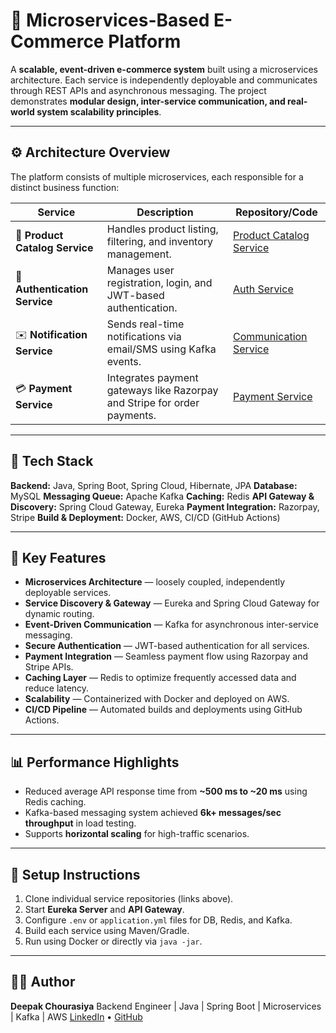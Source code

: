 # 🛒 Microservices-Based E-Commerce Platform

A **scalable, event-driven e-commerce system** built using a microservices architecture.
Each service is independently deployable and communicates through REST APIs and asynchronous messaging.
The project demonstrates **modular design, inter-service communication, and real-world system scalability principles**.

---

## ⚙️ Architecture Overview

The platform consists of multiple microservices, each responsible for a distinct business function:

| Service                        | Description                                                              | Repository/Code                                                                           |
| ------------------------------ | ------------------------------------------------------------------------ | --------------------------------------------------------------------------------------- |
| 🧾 **Product Catalog Service** | Handles product listing, filtering, and inventory management.            | [Product Catalog Service](https://github.com/deepakChourasiya-aj/ProductCatalogService) |
| 🔐 **Authentication Service**  | Manages user registration, login, and JWT-based authentication.          | [Auth Service](https://github.com/deepakChourasiya-aj/UserAuthService)                  |
| ✉️ **Notification Service**    | Sends real-time notifications via email/SMS using Kafka events.          | [Communication Service](https://github.com/deepakChourasiya-aj/CommunicationService)    |
| 💳 **Payment Service**         | Integrates payment gateways like Razorpay and Stripe for order payments. | [Payment Service](https://github.com/deepakChourasiya-aj/PaymentService)                |

---

## 🚀 Tech Stack

**Backend:** Java, Spring Boot, Spring Cloud, Hibernate, JPA
**Database:** MySQL
**Messaging Queue:** Apache Kafka
**Caching:** Redis
**API Gateway & Discovery:** Spring Cloud Gateway, Eureka
**Payment Integration:** Razorpay, Stripe
**Build & Deployment:** Docker, AWS, CI/CD (GitHub Actions)

---

## 🧩 Key Features

* **Microservices Architecture** — loosely coupled, independently deployable services.
* **Service Discovery & Gateway** — Eureka and Spring Cloud Gateway for dynamic routing.
* **Event-Driven Communication** — Kafka for asynchronous inter-service messaging.
* **Secure Authentication** — JWT-based authentication for all services.
* **Payment Integration** — Seamless payment flow using Razorpay and Stripe APIs.
* **Caching Layer** — Redis to optimize frequently accessed data and reduce latency.
* **Scalability** — Containerized with Docker and deployed on AWS.
* **CI/CD Pipeline** — Automated builds and deployments using GitHub Actions.

---

## 📊 Performance Highlights

* Reduced average API response time from **~500 ms to ~20 ms** using Redis caching.
* Kafka-based messaging system achieved **6k+ messages/sec throughput** in load testing.
* Supports **horizontal scaling** for high-traffic scenarios.

---

## 🧪 Setup Instructions

1. Clone individual service repositories (links above).
2. Start **Eureka Server** and **API Gateway**.
3. Configure `.env` or `application.yml` files for DB, Redis, and Kafka.
4. Build each service using Maven/Gradle.
5. Run using Docker or directly via `java -jar`.

---

## 👨‍💻 Author

**Deepak Chourasiya**
Backend Engineer | Java | Spring Boot | Microservices | Kafka | AWS
[LinkedIn](https://www.linkedin.com/in/deepak-aj/) • [GitHub](https://github.com/deepakChourasiya-aj)

